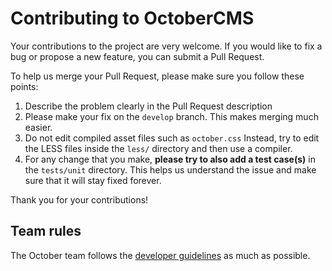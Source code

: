 # Contributing to OctoberCMS

Your contributions to the project are very welcome. If you would like to fix a bug or propose a new feature, you can submit a Pull Request.

To help us merge your Pull Request, please make sure you follow these points:

1. Describe the problem clearly in the Pull Request description
1. Please make your fix on the `develop` branch. This makes merging much easier.
1. Do not edit compiled asset files such as `october.css` Instead, try to edit the LESS files inside the `less/` directory and then use a compiler.
1. For any change that you make, **please try to also add a test case(s)** in the `tests/unit` directory. This helps us understand the issue and make sure that it will stay fixed forever.

Thank you for your contributions!

## Team rules

The October team follows the [developer guidelines](https://github.com/octobercms/docs/blob/master/help-developer-guide.md) as much as possible.
